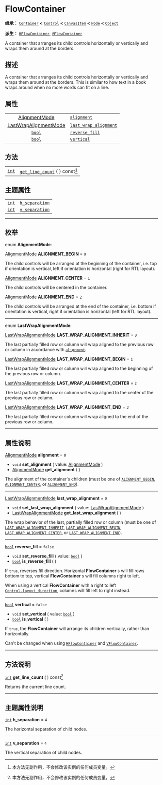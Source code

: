<!-- ⚠ 请勿编辑本文件 ⚠ -->
<!-- 本文档使用脚本从 WeDot 引擎源码仓库生成。 -->
<!-- 生成脚本：https://github.com/WeDot-Engine/WeDot/tree/4.3/doc/tools/make_md.py； -->
<!-- 原文件：https://github.com/WeDot-Engine/WeDot/tree/4.3/doc/classes/FlowContainer.xml。 -->

<div id="_class_flowcontainer"></div>

# FlowContainer

**继承：** [`Container`](class_container.md) **<** [`Control`](class_control.md) **<** [`CanvasItem`](class_canvasitem.md) **<** [`Node`](class_node.md) **<** [`Object`](class_object.md)

**派生：** [`HFlowContainer`](class_hflowcontainer.md), [`VFlowContainer`](class_vflowcontainer.md)

A container that arranges its child controls horizontally or vertically and wraps them around at the borders.

## 描述

A container that arranges its child controls horizontally or vertically and wraps them around at the borders. This is similar to how text in a book wraps around when no more words can fit on a line.

## 属性

|||
|:-:|:--|
| [AlignmentMode](#enum_flowcontainer_alignmentmode)                 | [`alignment`](class_flowcontainer.md#class_flowcontainer_property_alignment)                     | ``0``     |
| [LastWrapAlignmentMode](#enum_flowcontainer_lastwrapalignmentmode) | [`last_wrap_alignment`](class_flowcontainer.md#class_flowcontainer_property_last_wrap_alignment) | ``0``     |
| [`bool`](class_bool.md)                                            | [`reverse_fill`](class_flowcontainer.md#class_flowcontainer_property_reverse_fill)               | ``false`` |
| [`bool`](class_bool.md)                                            | [`vertical`](class_flowcontainer.md#class_flowcontainer_property_vertical)                       | ``false`` |

## 方法

|||
|:-:|:--|
| [`int`](class_int.md) | [`get_line_count`](class_flowcontainer.md#class_flowcontainer_method_get_line_count) ( ) const[^const] |

## 主题属性

|||
|:-:|:--|
| [`int`](class_int.md) | [`h_separation`](class_flowcontainer.md#class_flowcontainer_theme_constant_h_separation) | ``4`` |
| [`int`](class_int.md) | [`v_separation`](class_flowcontainer.md#class_flowcontainer_theme_constant_v_separation) | ``4`` |

<!-- rst-class:: classref-section-separator -->

---

## 枚举

<div id="_class_enum_flowcontainer_alignmentmode"></div>

enum **AlignmentMode**: <div id="enum_flowcontainer_alignmentmode"></div>

<div id="_class_flowcontainer_constant_alignment_begin"></div>

[AlignmentMode](#enum_flowcontainer_alignmentmode) **ALIGNMENT_BEGIN** = ``0``

The child controls will be arranged at the beginning of the container, i.e. top if orientation is vertical, left if orientation is horizontal (right for RTL layout).

<div id="_class_flowcontainer_constant_alignment_center"></div>

[AlignmentMode](#enum_flowcontainer_alignmentmode) **ALIGNMENT_CENTER** = ``1``

The child controls will be centered in the container.

<div id="_class_flowcontainer_constant_alignment_end"></div>

[AlignmentMode](#enum_flowcontainer_alignmentmode) **ALIGNMENT_END** = ``2``

The child controls will be arranged at the end of the container, i.e. bottom if orientation is vertical, right if orientation is horizontal (left for RTL layout).

<!-- rst-class:: classref-item-separator -->

---

<div id="_class_enum_flowcontainer_lastwrapalignmentmode"></div>

enum **LastWrapAlignmentMode**: <div id="enum_flowcontainer_lastwrapalignmentmode"></div>

<div id="_class_flowcontainer_constant_last_wrap_alignment_inherit"></div>

[LastWrapAlignmentMode](#enum_flowcontainer_lastwrapalignmentmode) **LAST_WRAP_ALIGNMENT_INHERIT** = ``0``

The last partially filled row or column will wrap aligned to the previous row or column in accordance with [`alignment`](class_flowcontainer.md#class_flowcontainer_property_alignment).

<div id="_class_flowcontainer_constant_last_wrap_alignment_begin"></div>

[LastWrapAlignmentMode](#enum_flowcontainer_lastwrapalignmentmode) **LAST_WRAP_ALIGNMENT_BEGIN** = ``1``

The last partially filled row or column will wrap aligned to the beginning of the previous row or column.

<div id="_class_flowcontainer_constant_last_wrap_alignment_center"></div>

[LastWrapAlignmentMode](#enum_flowcontainer_lastwrapalignmentmode) **LAST_WRAP_ALIGNMENT_CENTER** = ``2``

The last partially filled row or column will wrap aligned to the center of the previous row or column.

<div id="_class_flowcontainer_constant_last_wrap_alignment_end"></div>

[LastWrapAlignmentMode](#enum_flowcontainer_lastwrapalignmentmode) **LAST_WRAP_ALIGNMENT_END** = ``3``

The last partially filled row or column will wrap aligned to the end of the previous row or column.

<!-- rst-class:: classref-section-separator -->

---

## 属性说明

<div id="_class_flowcontainer_property_alignment"></div>

[AlignmentMode](#enum_flowcontainer_alignmentmode) **alignment** = ``0`` <div id="class_flowcontainer_property_alignment"></div>

- `void` **set_alignment** ( value: [AlignmentMode](#enum_flowcontainer_alignmentmode) )
- [AlignmentMode](#enum_flowcontainer_alignmentmode) **get_alignment** ( )

The alignment of the container's children (must be one of [`ALIGNMENT_BEGIN`](class_flowcontainer.md#class_flowcontainer_constant_alignment_begin), [`ALIGNMENT_CENTER`](class_flowcontainer.md#class_flowcontainer_constant_alignment_center), or [`ALIGNMENT_END`](class_flowcontainer.md#class_flowcontainer_constant_alignment_end)).

<!-- rst-class:: classref-item-separator -->

---

<div id="_class_flowcontainer_property_last_wrap_alignment"></div>

[LastWrapAlignmentMode](#enum_flowcontainer_lastwrapalignmentmode) **last_wrap_alignment** = ``0`` <div id="class_flowcontainer_property_last_wrap_alignment"></div>

- `void` **set_last_wrap_alignment** ( value: [LastWrapAlignmentMode](#enum_flowcontainer_lastwrapalignmentmode) )
- [LastWrapAlignmentMode](#enum_flowcontainer_lastwrapalignmentmode) **get_last_wrap_alignment** ( )

The wrap behavior of the last, partially filled row or column (must be one of [`LAST_WRAP_ALIGNMENT_INHERIT`](class_flowcontainer.md#class_flowcontainer_constant_last_wrap_alignment_inherit), [`LAST_WRAP_ALIGNMENT_BEGIN`](class_flowcontainer.md#class_flowcontainer_constant_last_wrap_alignment_begin), [`LAST_WRAP_ALIGNMENT_CENTER`](class_flowcontainer.md#class_flowcontainer_constant_last_wrap_alignment_center), or [`LAST_WRAP_ALIGNMENT_END`](class_flowcontainer.md#class_flowcontainer_constant_last_wrap_alignment_end)).

<!-- rst-class:: classref-item-separator -->

---

<div id="_class_flowcontainer_property_reverse_fill"></div>

[`bool`](class_bool.md) **reverse_fill** = ``false`` <div id="class_flowcontainer_property_reverse_fill"></div>

- `void` **set_reverse_fill** ( value: [`bool`](class_bool.md) )
- [`bool`](class_bool.md) **is_reverse_fill** ( )

If `true`, reverses fill direction. Horizontal **FlowContainer** s will fill rows bottom to top, vertical **FlowContainer** s will fill columns right to left.

When using a vertical **FlowContainer** with a right to left [`Control.layout_direction`](class_control.md#class_control_property_layout_direction), columns will fill left to right instead.

<!-- rst-class:: classref-item-separator -->

---

<div id="_class_flowcontainer_property_vertical"></div>

[`bool`](class_bool.md) **vertical** = ``false`` <div id="class_flowcontainer_property_vertical"></div>

- `void` **set_vertical** ( value: [`bool`](class_bool.md) )
- [`bool`](class_bool.md) **is_vertical** ( )

If `true`, the **FlowContainer** will arrange its children vertically, rather than horizontally.

Can't be changed when using [`HFlowContainer`](class_hflowcontainer.md) and [`VFlowContainer`](class_vflowcontainer.md).

<!-- rst-class:: classref-section-separator -->

---

## 方法说明

<div id="_class_flowcontainer_method_get_line_count"></div>

[`int`](class_int.md) **get_line_count** ( ) const[^const]<div id="class_flowcontainer_method_get_line_count"></div>

Returns the current line count.

<!-- rst-class:: classref-section-separator -->

---

## 主题属性说明

<div id="_class_flowcontainer_theme_constant_h_separation"></div>

[`int`](class_int.md) **h_separation** = ``4`` <div id="class_flowcontainer_theme_constant_h_separation"></div>

The horizontal separation of child nodes.

<!-- rst-class:: classref-item-separator -->

---

<div id="_class_flowcontainer_theme_constant_v_separation"></div>

[`int`](class_int.md) **v_separation** = ``4`` <div id="class_flowcontainer_theme_constant_v_separation"></div>

The vertical separation of child nodes.

[^virtual]: 本方法通常需要用户覆盖才能生效。
[^const]: 本方法无副作用，不会修改该实例的任何成员变量。
[^vararg]: 本方法除了能接受在此处描述的参数外，还能够继续接受任意数量的参数。
[^constructor]: 本方法用于构造某个类型。
[^static]: 调用本方法无需实例，可直接使用类名进行调用。
[^operator]: 本方法描述的是使用本类型作为左操作数的有效运算符。
[^bitfield]: 这个值是由下列位标志构成位掩码的整数。
[^void]: 无返回值。
